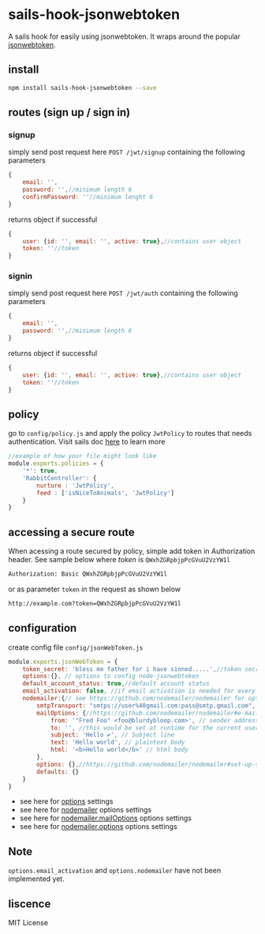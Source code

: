 # sails-hook-jsonwebtoken

A sails hook for easily using jsonwebtoken. It wraps around the popular [jsonwebtoken](https://github.com/auth0/node-jsonwebtoken).

## install

```bash
npm install sails-hook-jsonwebtoken --save
```

## routes (sign up / sign in)

### signup

simply send post request here `POST /jwt/signup` containing the following parameters

```javascript
{
    email: '',
    password: '',//minimum length 6
    confirmPassword: ''//minimum lenght 6
}
```

returns object if successful

```javascript
{
    user: {id: '', email: '', active: true},//contains user object
    token: ''//token
}
```

### signin

simply send post request here `POST /jwt/auth` containing the following parameters

```javascript
{
    email: '',
    password: '',//minimum length 6
}
```

returns object if successful

```javascript
{
    user: {id: '', email: '', active: true},//contains user object
    token: ''//token
}
```

## policy

go to `config/policy.js` and apply the policy `JwtPolicy` to routes that needs authentication.
Visit sails doc [here](http://sailsjs.org/documentation/concepts/policies#?to-apply-a-policy-to-a-specific-controller-action) to learn more

```javascript
//example of how your file might look like
module.exports.policies = {
    '*': true,
    'RabbitController': {
        nurture : 'JwtPolicy',
        feed : ['isNiceToAnimals', 'JwtPolicy']
    }
}
```

## accessing a secure route

When acessing a route secured by policy, simple add token in Authorization header. See sample below where *token* is
`QWxhZGRpbjpPcGVuU2VzYW1l`

```html
Authorization: Basic QWxhZGRpbjpPcGVuU2VzYW1l
```

or as parameter `token` in the request as shown below

```html
http://example.com?token=QWxhZGRpbjpPcGVuU2VzYW1l
```

## configuration

create config file `config/jsonWebToken.js`

```javascript
module.exports.jsonWebToken = {
    token_secret: 'bless me father for i have sinned.....',//token secret
    options:{}, // options to config node-jsonwebtoken
    default_account_status: true,//default account status
    email_activation: false, //if email activation is needed for every account created
    nodemailer:{// see https://github.com/nodemailer/nodemailer for options
        smtpTransport: "smtps://user%40gmail.com:pass@smtp.gmail.com",
        mailOptions: {//https://github.com/nodemailer/nodemailer#e-mail-message-fields
            from: '"Fred Foo" <foo@blurdybloop.com>', // sender address
            to: '', //this would be set at runtime for the current user trying to signup
            subject: 'Hello ✔', // Subject line
            text: 'Hello world', // plaintext body
            html: '<b>Hello world</b>' // html body
        },
        options: {},//https://github.com/nodemailer/nodemailer#set-up-smtp
        defaults: {}
    }
}
```

* see here for [options](https://github.com/auth0/node-jsonwebtoken#usage) settings
* see here for [nodemailer](https://github.com/nodemailer/nodemailer) options settings
* see here for [nodemailer.mailOptions](https://github.com/nodemailer/nodemailer#e-mail-message-fields) options settings
* see here for [nodemailer.options](https://github.com/nodemailer/nodemailer#set-up-smtp) options settings

## Note

`options.email_activation` and `options.nodemailer` have not been implemented yet.

## liscence

MIT License
